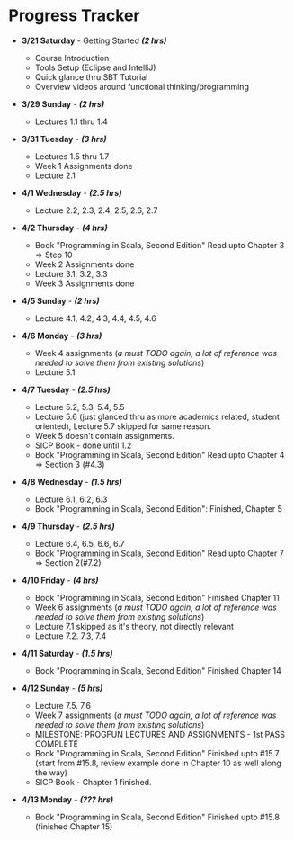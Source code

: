# Progress Tracker

* **3/21 Saturday** - Getting Started ***(2 hrs)***
  * Course Introduction
  * Tools Setup (Eclipse and IntelliJ)
  * Quick glance thru SBT Tutorial
  * Overview videos around functional thinking/programming

* **3/29 Sunday** - ***(2 hrs)***
  * Lectures 1.1 thru 1.4
  

* **3/31 Tuesday** - ***(3 hrs)***
  * Lectures 1.5 thru 1.7
  * Week 1 Assignments done
  * Lecture 2.1
  
  
* **4/1 Wednesday** - ***(2.5 hrs)***  
  * Lecture 2.2, 2.3, 2.4, 2.5, 2.6, 2.7

  
* **4/2 Thursday** - ***(4 hrs)***  
  * Book "Programming in Scala, Second Edition" Read upto Chapter 3 => Step 10
  * Week 2 Assignments done
  * Lecture 3.1, 3.2, 3.3
  * Week 3 Assignments done
  
  
* **4/5 Sunday** - ***(2 hrs)***  
  * Lecture 4.1, 4.2, 4.3, 4.4, 4.5, 4.6
  
* **4/6 Monday** - ***(3 hrs)***  
  * Week 4 assignments (_a must TODO again, a lot of reference was needed to solve them from existing solutions_)
  * Lecture 5.1
  
  
* **4/7 Tuesday** - ***(2.5 hrs)***  
  * Lecture 5.2, 5.3, 5.4, 5.5  
  * Lecture 5.6 (just glanced thru as more academics related, student oriented), Lecture 5.7 skipped for same reason.
  * Week 5 doesn't contain assignments.
  * SICP Book - done until 1.2
  * Book "Programming in Scala, Second Edition" Read upto Chapter 4 => Section 3 (#4.3)
  
  
* **4/8 Wednesday** - ***(1.5 hrs)***  
  * Lecture 6.1, 6.2, 6.3 
  * Book "Programming in Scala, Second Edition": Finished, Chapter 5
  
  
* **4/9 Thursday** - ***(2.5 hrs)***  
  * Lecture 6.4, 6.5, 6.6, 6.7
  * Book "Programming in Scala, Second Edition" Read upto Chapter 7 => Section 2(#7.2)
  
  
* **4/10 Friday** - ***(4 hrs)***  
  * Book "Programming in Scala, Second Edition" Finished Chapter 11
  * Week 6 assignments (_a must TODO again, a lot of reference was needed to solve them from existing solutions_) 
  * Lecture 7.1 skipped as it's theory, not directly relevant
  * Lecture 7.2. 7.3, 7.4
  
* **4/11 Saturday** - ***(1.5 hrs)***  
  * Book "Programming in Scala, Second Edition" Finished Chapter 14  
  

* **4/12 Sunday** - ***(5 hrs)***  
  * Lecture 7.5. 7.6
  * Week 7 assignments (_a must TODO again, a lot of reference was needed to solve them from existing solutions_) 
  * MILESTONE: PROGFUN LECTURES AND ASSIGNMENTS - 1st PASS COMPLETE
  * Book "Programming in Scala, Second Edition" Finished upto #15.7 (start from #15.8, review example done in Chapter 10 as well along the way)
  * SICP Book - Chapter 1 finished.
  
* **4/13 Monday** - ***(??? hrs)***  
  * Book "Programming in Scala, Second Edition" Finished upto #15.8 (finished Chapter 15)
  